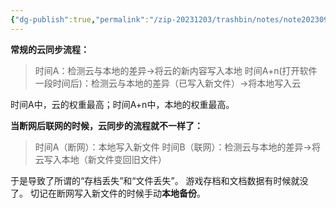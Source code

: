 ```yaml
---
{"dg-publish":true,"permalink":"/zip-20231203/trashbin/notes/note20230917/","title":"230917|心得|“云同步”需要注意的问题"}
---
```



**常规的云同步流程：**
> 时间A：检测云与本地的差异→将云的新内容写入本地
> 时间A+n(打开软件一段时间后)：检测云与本地的差异（已写入新文件）→将本地写入云

时间A中，云的权重最高；时间A+n中，本地的权重最高。

**当断网后联网的时候，云同步的流程就不一样了：**
> 时间A（断网）：本地写入新文件
> 时间B（联网）：检测云与本地的差异→将云写入本地（新文件变回旧文件）

于是导致了所谓的“存档丢失”和“文件丢失”。
游戏存档和文档数据有时候就没了。
切记在断网写入新文件的时候手动**本地备份**。